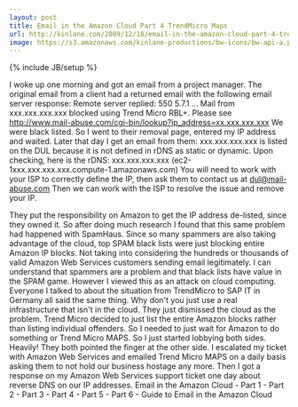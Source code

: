 ```yaml
---
layout: post
title: Email in the Amazon Cloud Part 4 TrendMicro Maps
url: http://kinlane.com/2009/12/18/email-in-the-amazon-cloud-part-4-trendmicro-maps/
image: https://s3.amazonaws.com/kinlane-productions/bw-icons/bw-api-a.png
---
```

{% include JB/setup %}
I woke up one morning and got an email from a project manager. The original email from a client had a returned email with the following email server response:
Remote server replied: 550 5.7.1 ... Mail from xxx.xxx.xxx.xxx blocked using Trend Micro RBL+. Please see http://www.mail-abuse.com/cgi-bin/lookup?ip_address=xx.xxx.xxx.xxx
We were black listed. So I went to their removal page, entered my IP address and waited. Later that day I get an email from them:
xxx.xxx.xxx.xxx is listed on the DUL because it is not defined in rDNS
as static or dynamic. Upon checking, here is the rDNS:
 xxx.xxx.xxx.xxx (ec2-1xxx.xxx.xxx.xxx.compute-1.amazonaws.com)
You will need to work with your ISP to correctly define the IP, then ask them to contact us at
dul@mail-abuse.com
Then we can work with the ISP to resolve the issue and remove your IP.

They put the responsibility on Amazon to get the IP address de-listed, since they owned it. So after doing much research I found that this same problem had happened with SpamHaus. Since so many spammers are also taking advantage of the cloud, top SPAM black lists were just blocking entire Amazon IP blocks. Not taking into considering the hundreds or thousands of valid Amazon Web Services customers sending email legitimately.
I can understand that spammers are a problem and that black lists have value in the SPAM game. However I viewed this as an attack on cloud computing. Everyone I talked to about the situation from TrendMicro to SAP IT in Germany all said the same thing. Why don't you just use a real infrastructure that isn't in the cloud. They just dismissed the cloud as the problem.
Trend Micro decided to just list the entire Amazon blocks rather than listing individual offenders.
So I needed to just wait for Amazon to do something or Trend Micro MAPS. So I just started lobbying both sides. Heavily!
They both pointed the finger at the other side. I escalated my ticket with Amazon Web Services and emailed Trend Micro MAPS on a daily basis asking them to not hold our business hostage any more.
Then I got a response on my Amazon Web Services support ticket one day about reverse DNS on our IP addresses.
Email in the Amazon Cloud - Part 1 - Part 2 - Part 3 - Part 4 - Part 5 - Part 6 - Guide  to Email in the Amazon Cloud
